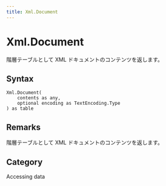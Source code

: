 ```yaml
---
title: Xml.Document
---
```


# Xml.Document


階層テーブルとして XML ドキュメントのコンテンツを返します。


## Syntax

```powerquery
Xml.Document(
    contents as any,
    optional encoding as TextEncoding.Type
) as table
```


## Remarks

階層テーブルとして XML ドキュメントのコンテンツを返します。



## Category
Accessing data
